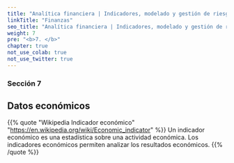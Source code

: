 ```yaml
---
title: "Analítica financiera | Indicadores, modelado y gestión de riesgos"
linkTitle: "Finanzas"
seo_title: "Analítica financiera | Indicadores, modelado y gestión de riesgos"
weight: 7
pre: "<b>7. </b>"
chapter: true
not_use_colab: true
not_use_twitter: true
---
```

### Sección 7

## Datos económicos

{{% quote "Wikipedia Indicador económico" "https://en.wikipedia.org/wiki/Economic_indicator" %}}
Un indicador económico es una estadística sobre una actividad económica. Los indicadores económicos permiten analizar los resultados económicos.
{{% /quote %}}